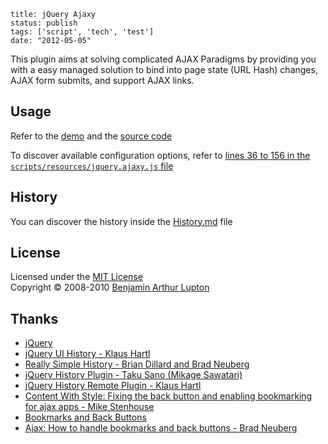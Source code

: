 ```
title: jQuery Ajaxy
status: publish
tags: ['script', 'tech', 'test']
date: "2012-05-05"
```
This plugin aims at solving complicated AJAX Paradigms by providing you with a easy managed solution to bind into page state (URL Hash) changes, AJAX form submits, and support AJAX links.


## Usage

Refer to the [demo](http://balupton.github.com/jquery-ajaxy/demo/) and the [source code](https://github.com/balupton/jquery-ajaxy/tree/master/scripts/resources)

To discover available configuration options, refer to [lines 36 to 156 in the `scripts/resources/jquery.ajaxy.js` file](https://github.com/balupton/jquery-ajaxy/blob/master/scripts/resources/jquery.ajaxy.js#L36-156)


## History

You can discover the history inside the [History.md](https://github.com/balupton/jquery-ajaxy/blob/master/History.md#files) file


## License

Licensed under the [MIT License](http://creativecommons.org/licenses/MIT/)
<br/>Copyright &copy; 2008-2010 [Benjamin Arthur Lupton](http://balupton.com)


## Thanks

- [jQuery](http://jquery.com/)
- [jQuery UI History - Klaus Hartl](http://www.stilbuero.de/jquery/ui_history/)
- [Really Simple History - Brian Dillard and Brad Neuberg](http://code.google.com/p/reallysimplehistory/)
- [jQuery History Plugin - Taku Sano (Mikage Sawatari)](http://www.mikage.to/jquery/jquery_history.html)
- [jQuery History Remote Plugin - Klaus Hartl](http://stilbuero.de/jquery/history/)
- [Content With Style: Fixing the back button and enabling bookmarking for ajax apps - Mike Stenhouse](http://www.contentwithstyle.co.uk/Articles/38/fixing-the-back-button-and-enabling-bookmarking-for-ajax-apps)
- [Bookmarks and Back Buttons](http://ajax.howtosetup.info/options-and-efficiencies/bookmarks-and-back-buttons/)
- [Ajax: How to handle bookmarks and back buttons - Brad Neuberg](http://dev.aol.com/ajax-handling-bookmarks-and-back-button)
